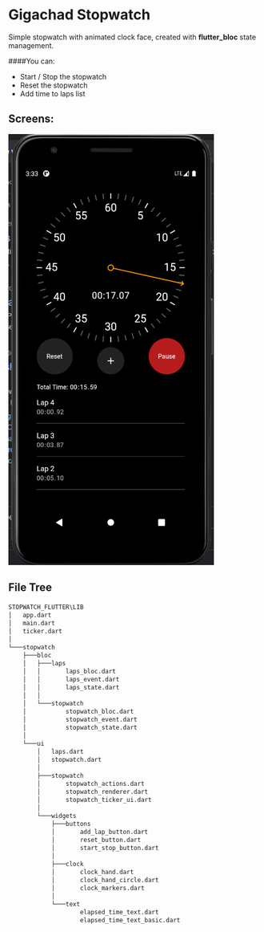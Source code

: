 # Gigachad Stopwatch

Simple stopwatch with animated clock face, created with **flutter_bloc** state management.

####You can:
 <ul>
    <li>Start / Stop the stopwatch</li>
    <li>Reset the stopwatch</li>
    <li>Add time to laps list</li>
 </ul>

## Screens:
![App_Screenshot Image](screens\s2.png)

## File Tree

```
STOPWATCH_FLUTTER\LIB
│   app.dart
│   main.dart
│   ticker.dart
│
└───stopwatch
    ├───bloc
    │   ├───laps
    │   │       laps_bloc.dart
    │   │       laps_event.dart
    │   │       laps_state.dart
    │   │
    │   └───stopwatch
    │           stopwatch_bloc.dart
    │           stopwatch_event.dart
    │           stopwatch_state.dart
    │
    └───ui
        │   laps.dart
        │   stopwatch.dart
        │
        ├───stopwatch
        │       stopwatch_actions.dart
        │       stopwatch_renderer.dart
        │       stopwatch_ticker_ui.dart
        │
        └───widgets
            ├───buttons
            │       add_lap_button.dart
            │       reset_button.dart
            │       start_stop_button.dart
            │
            ├───clock
            │       clock_hand.dart
            │       clock_hand_circle.dart
            │       clock_markers.dart
            │
            └───text
                    elapsed_time_text.dart
                    elapsed_time_text_basic.dart
```

